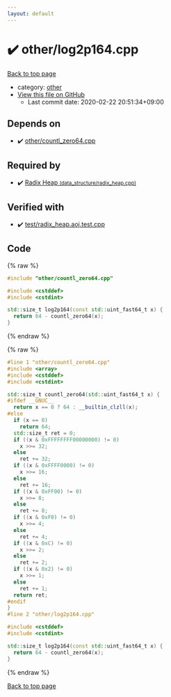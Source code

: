 ```yaml
---
layout: default
---
```


<!-- mathjax config similar to math.stackexchange -->
<script type="text/javascript" async
  src="https://cdnjs.cloudflare.com/ajax/libs/mathjax/2.7.5/MathJax.js?config=TeX-MML-AM_CHTML">
</script>
<script type="text/x-mathjax-config">
  MathJax.Hub.Config({
    TeX: { equationNumbers: { autoNumber: "AMS" }},
    tex2jax: {
      inlineMath: [ ['$','$'] ],
      processEscapes: true
    },
    "HTML-CSS": { matchFontHeight: false },
    displayAlign: "left",
    displayIndent: "2em"
  });
</script>

<script type="text/javascript" src="https://cdnjs.cloudflare.com/ajax/libs/jquery/3.4.1/jquery.min.js"></script>
<script src="https://cdn.jsdelivr.net/npm/jquery-balloon-js@1.1.2/jquery.balloon.min.js" integrity="sha256-ZEYs9VrgAeNuPvs15E39OsyOJaIkXEEt10fzxJ20+2I=" crossorigin="anonymous"></script>
<script type="text/javascript" src="../../assets/js/copy-button.js"></script>
<link rel="stylesheet" href="../../assets/css/copy-button.css" />


# :heavy_check_mark: other/log2p164.cpp

<a href="../../index.html">Back to top page</a>

* category: <a href="../../index.html#795f3202b17cb6bc3d4b771d8c6c9eaf">other</a>
* <a href="{{ site.github.repository_url }}/blob/master/other/log2p164.cpp">View this file on GitHub</a>
    - Last commit date: 2020-02-22 20:51:34+09:00




## Depends on

* :heavy_check_mark: <a href="countl_zero64.cpp.html">other/countl_zero64.cpp</a>


## Required by

* :heavy_check_mark: <a href="../data_structure/radix_heap.cpp.html">Radix Heap <small>(data_structure/radix_heap.cpp)</small></a>


## Verified with

* :heavy_check_mark: <a href="../../verify/test/radix_heap.aoj.test.cpp.html">test/radix_heap.aoj.test.cpp</a>


## Code

<a id="unbundled"></a>
{% raw %}
```cpp
#include "other/countl_zero64.cpp"

#include <cstddef>
#include <cstdint>

std::size_t log2p164(const std::uint_fast64_t x) {
  return 64 - countl_zero64(x);
}
```
{% endraw %}

<a id="bundled"></a>
{% raw %}
```cpp
#line 1 "other/countl_zero64.cpp"
#include <array>
#include <cstddef>
#include <cstdint>

std::size_t countl_zero64(std::uint_fast64_t x) {
#ifdef __GNUC__
  return x == 0 ? 64 : __builtin_clzll(x);
#else
  if (x == 0)
    return 64;
  std::size_t ret = 0;
  if ((x & 0xFFFFFFFF00000000) != 0)
    x >>= 32;
  else
    ret += 32;
  if ((x & 0xFFFF0000) != 0)
    x >>= 16;
  else
    ret += 16;
  if ((x & 0xFF00) != 0)
    x >>= 8;
  else
    ret += 8;
  if ((x & 0xF0) != 0)
    x >>= 4;
  else
    ret += 4;
  if ((x & 0xC) != 0)
    x >>= 2;
  else
    ret += 2;
  if ((x & 0x2) != 0)
    x >>= 1;
  else
    ret += 1;
  return ret;
#endif
}
#line 2 "other/log2p164.cpp"

#include <cstddef>
#include <cstdint>

std::size_t log2p164(const std::uint_fast64_t x) {
  return 64 - countl_zero64(x);
}

```
{% endraw %}

<a href="../../index.html">Back to top page</a>

